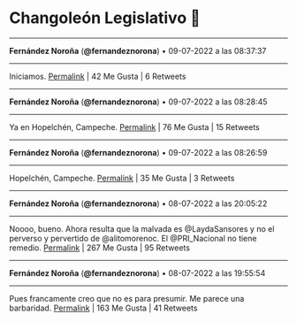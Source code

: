 # Changoleón Legislativo 🙈
*****
**Fernández Noroña** (**@fernandeznorona**) • 09-07-2022 a las 08:37:37
*****
Iniciamos.
[Permalink](https://twitter.com/fernandeznorona/status/1545809409410056194) | 42 Me Gusta | 6 Retweets
*****
**Fernández Noroña** (**@fernandeznorona**) • 09-07-2022 a las 08:28:45
*****
Ya en Hopelchén, Campeche.
[Permalink](https://twitter.com/fernandeznorona/status/1545807178300358657) | 76 Me Gusta | 15 Retweets
*****
**Fernández Noroña** (**@fernandeznorona**) • 09-07-2022 a las 08:26:59
*****
Hopelchén, Campeche.
[Permalink](https://twitter.com/fernandeznorona/status/1545806734794534912) | 35 Me Gusta | 3 Retweets
*****
**Fernández Noroña** (**@fernandeznorona**) • 08-07-2022 a las 20:05:22
*****
Noooo, bueno. Ahora resulta que la malvada es @LaydaSansores y no el perverso y pervertido de @alitomorenoc. El @PRI_Nacional no tiene remedio.
[Permalink](https://twitter.com/fernandeznorona/status/1545620100845379584) | 267 Me Gusta | 95 Retweets
*****
**Fernández Noroña** (**@fernandeznorona**) • 08-07-2022 a las 19:55:54
*****
Pues francamente creo que no es para presumir. Me parece una barbaridad.
[Permalink](https://twitter.com/fernandeznorona/status/1545617716635209729) | 163 Me Gusta | 41 Retweets